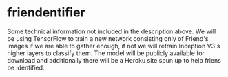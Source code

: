 # friendentifier
Some technical information not included in the description above.
We will be using TensorFlow to train a new network consisting only of Friend's images if we are able to gather enough, if not we will retrain Inception V3's higher layers to classify them.
The model will be publicly available for download and additionally there will be a Heroku site spun up to help friens be identified.
